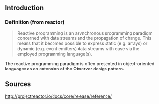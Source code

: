 Introduction
---

### Definition (from reactor)
>Reactive programming is an asynchronous programming paradigm concerned with data streams and the propagation of change. This means that it becomes possible to express static (e.g. arrays) or dynamic (e.g. event emitters) data streams with ease via the employed programming language(s).

The reactive programming paradigm is often presented in object-oriented languages as an extension of the Observer design pattern.




Sources
---

http://projectreactor.io/docs/core/release/reference/